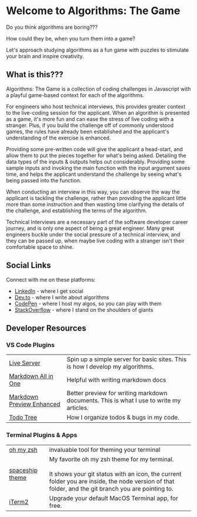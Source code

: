 # Welcome to Algorithms: The Game
Do you think algorithms are boring???

How could they be, when you turn them into a game?

Let's approach studying algorithms as a fun game with puzzles to stimulate your brain and inspire creativity.

## What is this???
Algorithms: The Game is a collection of coding challenges in Javascript with a playful game-based context for each of the algorithms. 

For engineers who host technical interviews, this provides greater context to the live-coding session for the applicant. When an algorithm is presented as a game, it's more fun and can ease the stress of live coding with a stranger. Plus, if you build the challenge off of commonly understood games, the rules have already been established and the applicant's understanding of the exercise is enhanced.

Providing some pre-written code will give the applicant a head-start, and allow them to put the pieces together for what's being asked. Detailing the data types of the inputs & outputs helps out considerably. Providing some sample inputs and invoking the main function with the input argument saves time, and helps the applicant understand the challenge by seeing what's being passed into the function.

When conducting an interview in this way, you can observe the way the applicant is tackling the challenge, rather than providing the applicant little more than some instruction and then wasting time clarifying the details of the challenge, and establishing the terms of the algorithm.

Technical Interviews are a necessary part of the software developer career journey, and is only one aspect of being a great engineer. Many great engineers buckle under the social pressure of a technical interview, and they can be passed up, when maybe live coding with a stranger isn't their comfortable space to shine.

## Social Links
Connect with me on these platforms:
- [LinkedIn](https://www.linkedin.com/in/jasontoups/) - where I get social
- [Dev.to](https://dev.to/jasontoups) - where I write about algorithms
- [CodePen](https://codepen.io/JasonToups) - where I host my algos, so you can play with them
- [StackOverflow](https://stackoverflow.com/users/4761122/jason-toups) - where I stand on the shoulders of giants

## Developer Resources
### VS Code Plugins

|  | |
|-|-|
| [Live Server](https://marketplace.visualstudio.com/items?itemName=ritwickdey.LiveServer) | Spin up a simple server for basic sites. This is how I develop my algorithms.|
|[Markdown All in One](https://marketplace.visualstudio.com/items?itemName=yzhang.markdown-all-in-one) | Helpful with writing markdown docs |
| [Markdown Preview Enhanced](https://marketplace.visualstudio.com/items?itemName=shd101wyy.markdown-preview-enhanced) | Better preview for writing markdown documents. This is what I use to write my articles. |
| [Todo Tree](https://marketplace.visualstudio.com/items?itemName=Gruntfuggly.todo-tree) | How I organize todos & bugs in my code. |

### Terminal Plugins & Apps
|  | |
|-|-|
| [oh my zsh](https://ohmyz.sh/) | invaluable tool for theming your terminal |
| [spaceship theme](https://github.com/spaceship-prompt/spaceship-prompt) | My favorite oh my zsh theme for my terminal.<br><br> It shows your git status with an icon, the current folder you are inside, the node version of that folder, and the git branch you are pointing to. |
| [iTerm2](https://iterm2.com/) | Upgrade your default MacOS Terminal app, for free. |